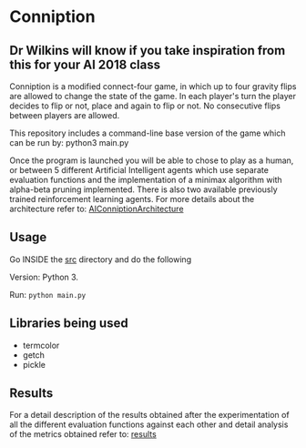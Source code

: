# Conniption
## Dr Wilkins will know if you take inspiration from this for your AI 2018 class 

Conniption is a modified connect-four game, in which up to four gravity flips are allowed to change the state of the game. In each player's turn the player decides to flip or not, place and again to flip or not. No consecutive flips between players are allowed.

This repository includes a command-line base version of the game which can be run by: python3 main.py

Once the program is launched you will be able to chose to play as a human, or between 5 different Artificial Intelligent agents which use separate evaluation functions and the implementation of a minimax algorithm with alpha-beta pruning implemented. There is also two available previously trained reinforcement learning agents. For more details about the architecture refer to: [AIConniptionArchitecture](results/AIConniptionArchitecture.pdf)


## Usage

Go INSIDE the [src](/src) directory and do the following

Version: Python 3.

Run: `python main.py`

## Libraries being used

- termcolor
- getch
- pickle

## Results

For a detail description of the results obtained after the experimentation of all the different evaluation functions against each other and detail analysis of the metrics obtained refer to:  [results](results/results_Conniption.pdf)
